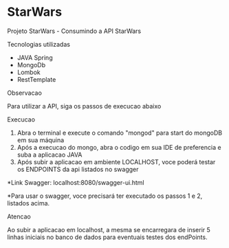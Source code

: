 # StarWars

Projeto StarWars - Consumindo a API StarWars

Tecnologias utilizadas

- JAVA Spring
- MongoDb
- Lombok
- RestTemplate

Observacao

Para utilizar a API, siga os passos de execucao abaixo

Execucao

1) Abra o terminal e execute o comando "mongod" para start do mongoDB em sua máquina
2) Após a execucao do mongo, abra o codigo em sua IDE de preferencia e suba a aplicacao JAVA
3) Após subir a aplicacao em ambiente LOCALHOST, voce poderá testar os ENDPOINTS da api listados no swagger

*Link Swagger: localhost:8080/swagger-ui.html

*Para usar o swagger, voce precisará ter executado os passos 1 e 2, listados acima.


Atencao

Ao subir a aplicacao em localhost, a mesma se encarregara de inserir 5 linhas iniciais no banco de dados para eventuais testes dos endPoints.